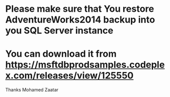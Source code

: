 # Please make sure that You restore AdventureWorks2014 backup into you SQL Server instance 
# You can download it from https://msftdbprodsamples.codeplex.com/releases/view/125550

Thanks
Mohamed Zaatar

